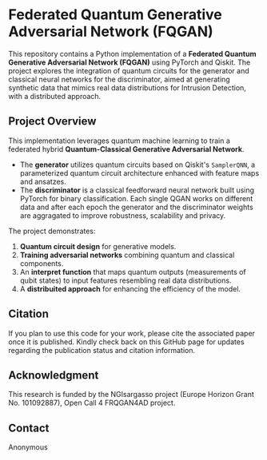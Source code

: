 # **Federated Quantum Generative Adversarial Network (FQGAN)**  

This repository contains a Python implementation of a **Federated Quantum Generative Adversarial Network (FQGAN)** using PyTorch and Qiskit. The project explores the integration of quantum circuits for the generator and classical neural networks for the discriminator, aimed at generating synthetic data that mimics real data distributions for Intrusion Detection, with a distributed approach.  

## **Project Overview**  

This implementation leverages quantum machine learning to train a federated hybrid **Quantum-Classical Generative Adversarial Network**.  
- The **generator** utilizes quantum circuits based on Qiskit's `SamplerQNN`, a parameterized quantum circuit architecture enhanced with feature maps and ansatzes.  
- The **discriminator** is a classical feedforward neural network built using PyTorch for binary classification.
Each single QGAN works on different data and after each epoch the generator and the discriminator weights are aggragated to improve robustness, scalability and privacy.  

The project demonstrates:  
1. **Quantum circuit design** for generative models.  
2. **Training adversarial networks** combining quantum and classical components.  
3. An **interpret function** that maps quantum outputs (measurements of qubit states) to input features resembling real data distributions. 
4. A **distribuited approach** for enhancing the efficiency of the model. 

## **Citation**  

If you plan to use this code for your work, please cite the associated paper once it is published. Kindly check back on this GitHub page for updates regarding the publication status and citation information.

## Acknowledgment
This research is funded by the NGIsargasso project (Europe Horizon Grant No. 101092887), Open Call 4  FRQGAN4AD project. 

## Contact
Anonymous
